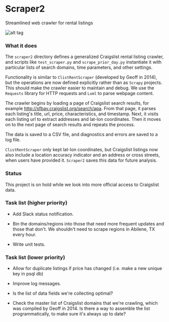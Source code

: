 # Scraper2

Streamlined web crawler for rental listings

![alt tag](https://raw.githubusercontent.com/mxndrwgrdnr/scraper2/master/rentsqft_by_week.png)

### What it does

The `scraper2` directory defines a generalized Craigslist rental listing crawler, and scripts like `test_scraper.py` and `scrape_prior_day.py` instantiate it with particular lists of search domains, time parameters, and other settings. 

Functionality is similar to `ClistRentScraper` (developed by Geoff in 2014), but the operations are now defined explicitly rather than as `Scrapy` projects. This should make the crawler easier to maintain and debug. We use the `Requests` library for HTTP requests and `Lxml` to parse webpage content. 

The crawler begins by loading a page of Craigslist search results, for example http://sfbay.craigslist.org/search/apa. From that page, it parses each listing's title, url, price, characteristics, and timestamp. Next, it visits each listing url to extract addresses and lat-lon coordinates. Then it moves on to the next page of search results and repeats the process. 

The data is saved to a CSV file, and diagnostics and errors are saved to a log file.

`ClistRentScraper` only kept lat-lon coordinates, but Craigslist listings now also include a location accuracy indicator and an address or cross streets, when users have provided it. `Scraper2` saves this data for future analysis.


### Status

This project is on hold while we look into more official access to Craigslist data.


### Task list (higher priority)

- Add Slack status notification.

- Bin the domains/regions into those that need more frequent updates and those that don't. We shouldn't need to scrape regions in Abilene, TX every hour.

- Write unit tests.


### Task list (lower priority)

- Allow for duplicate listings if price has changed (i.e. make a new unique key in psql db)

- Improve log messages.

- Is the list of data fields we're collecting optimal? 

- Check the master list of Craigslist domains that we're crawling, which was compiled by Geoff in 2014. Is there a way to assemble the list programmatically, to make sure it's always up to date?


